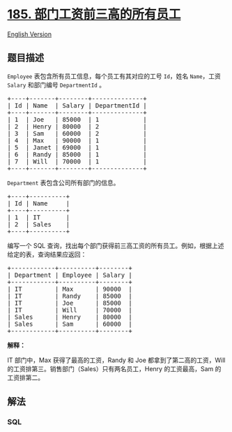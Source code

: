 # [185. 部门工资前三高的所有员工](https://leetcode-cn.com/problems/department-top-three-salaries)

[English Version](/solution/0100-0199/0185.Department%20Top%20Three%20Salaries/README_EN.md)

## 题目描述
<!-- 这里写题目描述 -->
<p><code>Employee</code> 表包含所有员工信息，每个员工有其对应的工号&nbsp;<code>Id</code>，姓名 <code>Name</code>，工资 <code>Salary</code> 和部门编号 <code>DepartmentId</code> 。</p>

<pre>+----+-------+--------+--------------+
| Id | Name  | Salary | DepartmentId |
+----+-------+--------+--------------+
| 1  | Joe   | 85000  | 1            |
| 2  | Henry | 80000  | 2            |
| 3  | Sam   | 60000  | 2            |
| 4  | Max   | 90000  | 1            |
| 5  | Janet | 69000  | 1            |
| 6  | Randy | 85000  | 1            |
| 7  | Will  | 70000  | 1            |
+----+-------+--------+--------------+</pre>

<p><code>Department</code> 表包含公司所有部门的信息。</p>

<pre>+----+----------+
| Id | Name     |
+----+----------+
| 1  | IT       |
| 2  | Sales    |
+----+----------+</pre>

<p>编写一个&nbsp;SQL 查询，找出每个部门获得前三高工资的所有员工。例如，根据上述给定的表，查询结果应返回：</p>

<pre>+------------+----------+--------+
| Department | Employee | Salary |
+------------+----------+--------+
| IT         | Max      | 90000  |
| IT         | Randy    | 85000  |
| IT         | Joe      | 85000  |
| IT         | Will     | 70000  |
| Sales      | Henry    | 80000  |
| Sales      | Sam      | 60000  |
+------------+----------+--------+</pre>

<p><strong>解释：</strong></p>

<p>IT 部门中，Max 获得了最高的工资，Randy 和 Joe 都拿到了第二高的工资，Will 的工资排第三。销售部门（Sales）只有两名员工，Henry 的工资最高，Sam 的工资排第二。</p>



## 解法
<!-- 这里可写通用的实现逻辑 -->


<!-- tabs:start -->

### **SQL**

```

```

<!-- tabs:end -->